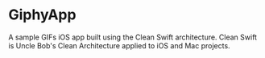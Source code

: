 # GiphyApp
A sample GIFs iOS app built using the Clean Swift architecture. Clean Swift is Uncle Bob's Clean Architecture applied to iOS and Mac projects. 
